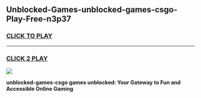 
## Unblocked-Games-unblocked-games-csgo-Play-Free-n3p37
<h3>
<a href="https://premium76.site?title=unblocked-games-csgo&ref=21A">CLICK TO PLAY</a></h3>
<hr>

<h3>
<a href="https://premium76.site?title=unblocked-games-csgo&ref=21A">CLICK 2 PLAY</a>
  
</h3>

<a href="https://premium76.site?title=unblocked-games-csgo&ref=21A"><img src="https://clearcache.store/games.png"></a>


**unblocked-games-csgo games unblocked: Your Gateway to Fun and Accessible Online Gaming**
